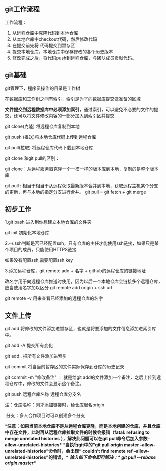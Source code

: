 ## git工作流程

工作流程：

1. 从远程仓库中克隆代码到本地仓库
2. 从本地仓库中checkout代码，然后修改代码
3. 在提交前先将 代码提交到暂存区
4. 提交本地仓库，本地仓库中保存修改的各个历史版本
5. 修改完成之后，将代码push到远程仓库，与团队成员贡献代码。

## git基础

git管理下，程序员操作的目录是工作树

在数据库和工作树之间有索引，索引是为了向数据库提交做准备的区域

**文件提交到远程数据库中必须添加索引**，通过索引，可以避免不必要的文件的提交，还可以将文件修改内容的一部分加入到索引区并提交

git clone(克隆) 将远程仓库复制到本地

git push (推送)将本地仓库代码上传到远程仓库

git pull(拉取) 将远程仓库代码下载到本地仓库



git clone 和git pull的区别：

git clone：从远程服务器克隆一个一模一样的版本库到本地，复制的是整个版本库

git pull : 相当于相当于从远程获取最新版本合并到本地，获取远程主机某个分支的更新，再与本地的指定分支进行合并。 git pull = git fetch + git merge

## 初步工作

1.git bash 进入到你想建立本地仓库的文件夹

git init 初始化本地仓库



2.~/.ssh判断是否已经配置ssh，只有仓库的主任才能使用ssh链接，如果只是某个项目的成员，只能使用HTTPS链接

如果没有配置ssh,需要配置ssh key



3.添加远程仓库，git remote add + 名字 + github的远程仓库的链接地址

改名字用于向远程仓库推送时使用，因为以后一个本地仓库会链接多个远程仓库，应当使用名字加以区分 git remote add origin  + ssh url

git remote -v  用来查看已经添加的远程仓库的名字



## 文件上传

git add 将修改的文件添加进暂存区，也就是将要添加的文件信息添加进索引库中。

git add -A 提交所有变化

git add . 把所有文件添加进索引



git commit 将当当前暂存区的文件实际保存到仓库的历史记录

git commit -m "修改备注" ： 就是给git add的文件添加一个备注，之后上传到远程仓库中，修改的文件会显示这个备注。

git push 远程仓库名称 远程仓库分支名

注：仓库名称：刚才添加链接时，给仓库起名origin

​		分支：多人合作项目时可以创建多个分支

***注意：如果当前本地仓库不是从远程仓库克隆，而是本地创建的仓库，并且仓库中存在文件，此时再从远程仓库拉取文件的时候会报错（fatal: refusing to merge unrelated histories ），解决此问题可以在git pull命令后加入参数–allow-unrelated-histories\*** ***当执行git中的“git pull origin master –allow-unrelated-histories”命令时，会出现“ couldn’t find remote ref –allow-unrelated-histories”的错误，\*** ***输入如下命令即可解决：\*** ***git pull --rebase origin master\*****